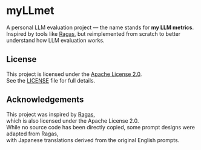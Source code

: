 # myLLmet

A personal LLM evaluation project — the name stands for **my LLM metrics**.  
Inspired by tools like [Ragas](https://github.com/explodinggradients/ragas), but reimplemented from scratch to better understand how LLM evaluation works.

## License

This project is licensed under the [Apache License 2.0](https://www.apache.org/licenses/LICENSE-2.0).  
See the [LICENSE](./LICENSE) file for full details.

## Acknowledgements

This project was inspired by [Ragas](https://github.com/explodinggradients/ragas),  
which is also licensed under the Apache License 2.0.  
While no source code has been directly copied, some prompt designs were adapted from Ragas,  
with Japanese translations derived from the original English prompts.

